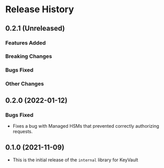 # Release History

## 0.2.1 (Unreleased)

### Features Added

### Breaking Changes

### Bugs Fixed

### Other Changes

## 0.2.0 (2022-01-12)

### Bugs Fixed
* Fixes a bug with Managed HSMs that prevented correctly authorizing requests.

## 0.1.0 (2021-11-09)
* This is the initial release of the `internal` library for KeyVault
